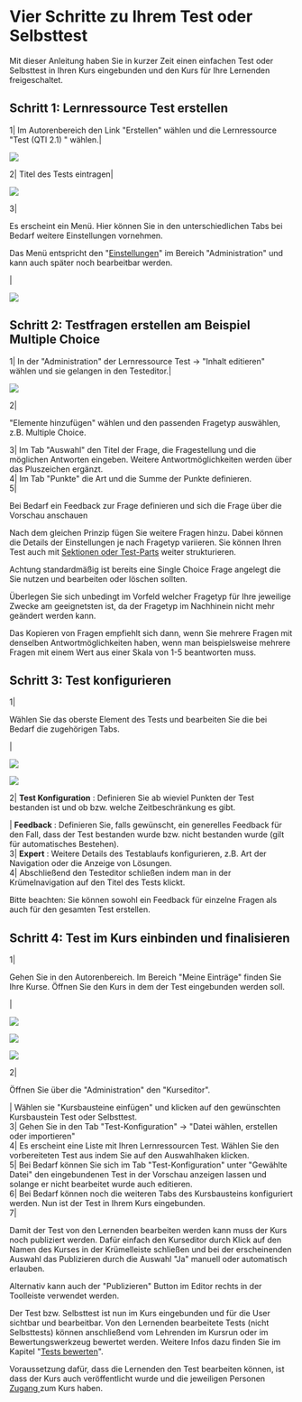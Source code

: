 #  Vier Schritte zu Ihrem Test oder Selbsttest

Mit dieser Anleitung haben Sie in kurzer Zeit einen einfachen Test oder
Selbsttest in Ihren Kurs eingebunden und den Kurs für Ihre Lernenden
freigeschaltet.

  

Schritt 1: Lernressource Test erstellen  
---  
1| Im Autorenbereich den Link "Erstellen" wählen und die Lernressource "Test
(QTI 2.1) " wählen.|

![](assets/Test_erstellen1.png)  
  
2| Titel des Tests eintragen|

![](assets/Test_erstellen_titel.png)  
  
3|

Es erscheint ein Menü. Hier können Sie in den unterschiedlichen Tabs bei
Bedarf weitere Einstellungen vornehmen.

Das Menü entspricht den "[Einstellungen](Kurseinstellungen.html)" im Bereich
"Administration" und kann auch später noch bearbeitbar werden.

|

![](assets/Einstellungen.png)  
  
Schritt 2: Testfragen erstellen am Beispiel Multiple Choice  
---  
1| In der "Administration" der Lernressource Test → "Inhalt editieren" wählen
und sie gelangen in den Testeditor.|

  

  

![](assets/MC_Frage_Auswahl.png)  
  
2|

"Elemente hinzufügen" wählen und den passenden Fragetyp auswählen, z.B.
Multiple Choice.  
  
3| Im Tab "Auswahl" den Titel der Frage, die Fragestellung und die möglichen
Antworten eingeben. Weitere Antwortmöglichkeiten werden über das Pluszeichen
ergänzt.  
4| Im Tab "Punkte" die Art und die Summe der Punkte definieren.  
5|

Bei Bedarf ein Feedback zur Frage definieren und sich die Frage über die
Vorschau anschauen  
  
Nach dem gleichen Prinzip fügen Sie weitere Fragen hinzu. Dabei können die
Details der Einstellungen je nach Fragetyp variieren. Sie können Ihren Test
auch mit [Sektionen oder Test-Parts](Test+konfigurieren.html) weiter
strukturieren.

Achtung standardmäßig ist bereits eine Single Choice Frage angelegt die Sie
nutzen und bearbeiten oder löschen sollten.

Überlegen Sie sich unbedingt im Vorfeld welcher Fragetyp für Ihre jeweilige
Zwecke am geeignetsten ist, da der Fragetyp im Nachhinein nicht mehr geändert
werden kann.

Das Kopieren von Fragen empfiehlt sich dann, wenn Sie mehrere Fragen mit
denselben Antwortmöglichkeiten haben, wenn man beispielsweise mehrere Fragen
mit einem Wert aus einer Skala von 1-5 beantworten muss.

Schritt 3: Test konfigurieren  
---  
1|

Wählen Sie das oberste Element des Tests und bearbeiten Sie die bei Bedarf die
zugehörigen Tabs.

  

|

![](assets/Test_erstes_Element.jpg)

![](assets/Test_schliessen.png)  
  
2|  **Test Konfiguration** : Definieren Sie ab wieviel Punkten der Test
bestanden ist und ob bzw. welche Zeitbeschränkung es gibt.  
  
|  **Feedback** : Definieren Sie, falls gewünscht, ein generelles Feedback für
den Fall, dass der Test bestanden wurde bzw. nicht bestanden wurde (gilt für
automatisches Bestehen).  
3|  **Expert** : Weitere Details des Testablaufs konfigurieren, z.B. Art der
Navigation oder die Anzeige von Lösungen.  
4| Abschließend den Testeditor schließen indem man in der Krümelnavigation auf
den Titel des Tests klickt.  
  
Bitte beachten: Sie können sowohl ein Feedback für einzelne Fragen als auch
für den gesamten Test erstellen.

Schritt 4: Test im Kurs einbinden und finalisieren  
---  
1|

Gehen Sie in den Autorenbereich. Im Bereich "Meine Einträge" finden Sie Ihre
Kurse. Öffnen Sie den Kurs in dem der Test eingebunden werden soll.

|

![](assets/Test_einbinden.png)

  

![](assets/Test_referenzieren.png)

![](assets/Test_gewaehlte_datei.png)  
  
2|

Öffnen Sie über die "Administration" den "Kurseditor".  
  
  
| Wählen sie "Kursbausteine einfügen" und klicken auf den gewünschten
Kursbaustein Test oder Selbsttest.  
3| Gehen Sie in den Tab "Test-Konfiguration" → "Datei wählen, erstellen oder
importieren"  
4| Es erscheint eine Liste mit Ihren Lernressourcen Test. Wählen Sie den
vorbereiteten Test aus indem Sie auf den Auswahlhaken klicken.  
5| Bei Bedarf können Sie sich im Tab "Test-Konfiguration" unter "Gewählte
Datei" den eingebundenen Test in der Vorschau anzeigen lassen und solange er
nicht bearbeitet wurde auch editieren.  
6| Bei Bedarf können noch die weiteren Tabs des Kursbausteins konfiguriert
werden. Nun ist der Test in Ihrem Kurs eingebunden.  
7|

Damit der Test von den Lernenden bearbeiten werden kann muss der Kurs noch
publiziert werden. Dafür einfach den Kurseditor durch Klick auf den Namen des
Kurses in der Krümelleiste schließen und bei der erscheinenden Auswahl das
Publizieren durch die Auswahl "Ja" manuell oder automatisch erlauben.

Alternativ kann auch der "Publizieren" Button im Editor rechts in der
Toolleiste verwendet werden.  
  
Der Test bzw. Selbsttest ist nun im Kurs eingebunden und für die User sichtbar
und bearbeitbar. Von den Lernenden bearbeitete Tests (nicht Selbsttests)
können anschließend vom Lehrenden im Kursrun oder im Bewertungswerkzeug
bewertet werden. Weitere Infos dazu finden Sie im Kapitel "[Tests
bewerten](Tests+bewerten.html)".

  

Voraussetzung dafür, dass die Lernenden den Test bearbeiten können, ist dass
der Kurs auch veröffentlicht wurde und die jeweiligen Personen [Zugang
](Zugangskonfiguration.html)zum Kurs haben.

